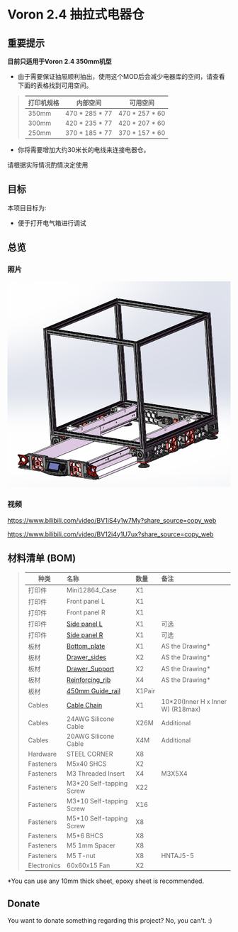 # Voron 2.4 抽拉式电器仓


## 重要提示

**目前只适用于Voron 2.4 350mm机型**  
    

* 由于需要保证抽屉顺利抽出，使用这个MOD后会减少电器库的空间，请查看下面的表格找到可用空间。

>| **打印机规格**|内部空间    |**可用空间**|
>| ----------------| :------------: | :---------------: |
>| 350mm           | 470 * 285 * 77 | 470 * 257 * 60    |
>| 300mm           | 420 * 235 * 77 | 420 * 207 * 60    |
>| 250mm           | 370 * 185 * 77 | 370 * 157 * 60    |

* 你将需要增加大约30米长的电线来连接电器仓。


请根据实际情况酌情决定使用

## 目标

本项目目标为:

* 便于打开电气箱进行调试

## 总览

### 照片

![图片](Photos/Voron_V2.4_Pull-out_electrical_store.PNG)
### 视频

https://www.bilibili.com/video/BV1iS4y1w7My?share_source=copy_web

https://www.bilibili.com/video/BV12i4y1U7ux?share_source=copy_web
 
## 材料清单 (BOM)

>| **种类**|名称 |**数量**|备注
>| ----------------| :------------ | :--------------- | :--------------- |
>|打印件|Mini12864_Case|X1||
>|打印件|Front panel L|X1||
>|打印件|Front panel R|X1||
>|打印件|[Side panel L](./STL)|X1|可选|
>|打印件|[Side panel R](./STL)|X1|可选|
>|板材|[Bottom_plate](./Drawing)|X1|AS the Drawing*|
>|板材|[Drawer_sides](./Drawing)|X2|AS the Drawing*|
>|板材|[Drawer_Support](./Drawing)|X2|AS the Drawing*|
>|板材|[Reinforcing_rib](./Drawing)|X4|AS the Drawing*|
>|板材|[450mm Guide_rail](https://www.amazon.com/dp/B08C9PK2L8)|X1Pair||
>|Cables|[Cable Chain](https://www.amazon.com/Befenybay-Internal-Flexible-Machines-10mmX20mm/dp/B07SFFT1K5)|X1|10*20(Inner H x Inner W)  (R18max)|
>|Cables|24AWG Silicone Cable| X26M |Additional |
>|Cables|20AWG Silicone Cable| X4M |Additional |
>|Hardware|STEEL CORNER|X8||
>|Fasteners|M5x40 SHCS|X2| |
>|Fasteners|M3 Threaded Insert|X4| M3X5X4|
>|Fasteners|M3*20 Self-tapping Screw|X22| |
>|Fasteners|M3*10 Self-tapping Screw|X16| |
>|Fasteners|M5*10 Self-tapping Screw|X8| |
>|Fasteners|M5*6 BHCS|X8||
>|Fasteners|M5 1mm Spacer|X8||
>|Fasteners|M5 T-nut |X8| HNTAJ5-5|
>|Electronics |60x60x15 Fan |X2||

*You can use any 10mm thick sheet, epoxy sheet is recommended.


## Donate
You want to donate something regarding this project? No, you can't. :)
